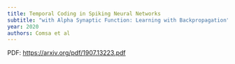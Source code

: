 ```yaml
---
title: Temporal Coding in Spiking Neural Networks
subtitle: "with Alpha Synaptic Function: Learning with Backpropagation"
year: 2020
authors: Comsa et al
---
```


PDF: https://arxiv.org/pdf/1907.13223.pdf
